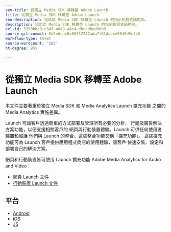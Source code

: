 ```yaml
---
seo-title: 從獨立 Media SDK 移轉至 Adobe Launch
title: 從獨立 Media SDK 移轉至 Adobe Launch
seo-description: 協助從 Media SDK 移轉至 Launch 的指示和程式碼範例。
description: 協助從 Media SDK 移轉至 Launch 的指示和程式碼範例。
exl-id: 5350bbe9-c34f-46d9-a4c4-dbccdbed0bb0
source-git-commit: 0d5edcae0a80357247ada7f61daece9840d5c4b5
workflow-type: tm+mt
source-wordcount: '182'
ht-degree: 95%

---
```


# 從獨立 Media SDK 移轉至 Adobe Launch

本文件主要著重於獨立 Media SDK 和 Media Analytics Launch 擴充功能
之間的 Media Analytics 實施差異。

Launch 可讓客戶透過簡單的方式部署及管理所有必要的分析、
行銷及廣告解決方案功能，以便支援相關客戶的
網頁與行動裝置體驗。Launch 可供任何使用者建置和維護
他們與 Launch 的整合。這些整合功能又稱「擴充功能」。
這些擴充功能可為 Launch 客戶提供應用程式商店的使用體驗，讓客戶
快速安裝、設定和部署自己的解決方案。

網頁和行動裝置皆可使用 Launch 擴充功能 Adobe Media Analytics for Audio and Video：

* [網頁 Launch 文件](https://experienceleague.adobe.com/docs/launch/using/extensions-ref/adobe-extension/media-analytics-extension/overview.html)
* [行動裝置 Launch 文件](https://aep-sdks.gitbook.io/docs/using-mobile-extensions/adobe-media-analytics)

## 平台

* [Android](/help/sdk-implement/sdk-to-launch/sdk-to-launch-migration-platforms/sdk-to-launch-migration-android.md)
* [iOS](/help/sdk-implement/sdk-to-launch/sdk-to-launch-migration-platforms/sdk-to-launch-migration-ios.md)
* [JS](/help/sdk-implement/sdk-to-launch/sdk-to-launch-migration-platforms/sdk-to-launch-migration-js.md)
